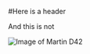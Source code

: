 #Here is a header

And this is not

![Image of Martin D42](https://www.martinguitar.com/dw/image/v2/BGJT_PRD/on/demandware.static/-/Sites-martin-master-catalog/default/dw8cedb2db/images/D-42/D-42_f.jpg?sw=1600&sh=1600&sm=fit)
